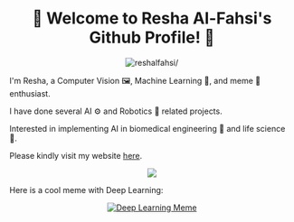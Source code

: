 <h1 align="center"> 🎊 Welcome to Resha Al-Fahsi's Github Profile! 🎊 </h1>
<p align="center"> <img src=https://komarev.com/ghpvc/?username=reshalfahsi alt=reshalfahsi/> </p>

I'm Resha, a Computer Vision :framed_picture:, Machine Learning :brain:, and meme :clap: enthusiast.

I have done several AI :gear: and Robotics :robot: related projects.

Interested in implementing AI in biomedical engineering :pill:  and life science :dna:.

Please kindly visit my website [here](https://reshalfahsi.github.io/).

<p align="center"><img src="https://github-readme-stats.vercel.app/api?username=reshalfahsi&theme=tokyonight&show_icons=true&count_private=true&r=1"></p>

Here is a cool meme with Deep Learning:
<p align="center"> <a href="https://youtu.be/KOwyGpN_JLU"><img src="https://img.youtube.com/vi/KOwyGpN_JLU/hqdefault.jpg" alt="Deep Learning Meme" > </a> </p>

<!--
**reshalfahsi/reshalfahsi** is a ✨ _special_ ✨ repository because its `README.md` (this file) appears on your GitHub profile.

Here are some ideas to get you started:

- 🔭 I’m currently working on ...
- 🌱 I’m currently learning ...
- 👯 I’m looking to collaborate on ...
- 🤔 I’m looking for help with ...
- 💬 Ask me about ...
- 📫 How to reach me: ...
- 😄 Pronouns: ...
- ⚡ Fun fact: ...
-->
